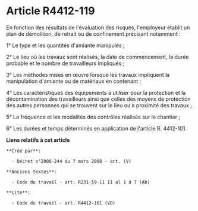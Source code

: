 # Article R4412-119

En fonction des résultats de l'évaluation des risques, l'employeur établit un plan de démolition, de retrait ou de
confinement précisant notamment : 

1° Le type et les quantités d'amiante manipulés ; 

2° Le lieu où les travaux sont réalisés, la date de commencement, la durée probable et le nombre de travailleurs impliqués ; 

3° Les méthodes mises en œuvre lorsque les travaux impliquent la manipulation d'amiante ou de matériaux en contenant ; 

4° Les caractéristiques des équipements à utiliser pour la protection et la décontamination des travailleurs ainsi que celles
des moyens de protection des autres personnes qui se trouvent sur le lieu ou à proximité des travaux ; 

5° La fréquence et les modalités des contrôles réalisés sur le chantier ; 

6° Les durées et temps déterminés en application de l'article R. 4412-101.

**Liens relatifs à cet article**

	**Créé par**:

	  - Décret n°2008-244 du 7 mars 2008 - art. (V)

	**Anciens textes**:

	  - Code du travail - art. R231-59-11 II al 1 à 7 (Ab)

	**Cite**:

	  - Code du travail - art. R4412-101 (VD)
